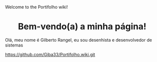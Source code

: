 Welcome to the Portifolho wiki!
<!DOCTYPE html>
<html>
<body>

  <h1 style="text-align:center;">Bem-vendo(a) a minha página!</h1>

  <p>Olá, meu nome é Gilberto Rangel, eu sou desenhista e desenvolvedor de sistemas</p>

  <body>
  </html>


https://github.com/Giba33/Portifolho.wiki.git
